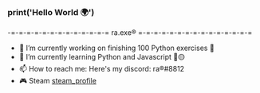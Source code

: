 ### print('Hello World 🌍')

<!--
**NyctoRAA/NyctoRAA** is a ✨ _special_ ✨ repository because its `README.md` (this file) appears on your GitHub profile.
-->
-=-=-=-=-=-=-=-=-=-=-=-=-= ra.exe® =-=-=-=-=-=-=-=-=-=-=-=-=-=-= 

- 🔭 I’m currently working on finishing 100 Python exercises 🎉
- 📌 I’m currently learning Python and Javascript 🔵🟡
- 📫 How to reach me: Here's my discord: ra®#8812
- 🎮 Steam [steam_profile](https://steamcommunity.com/id/RainyHere/)

